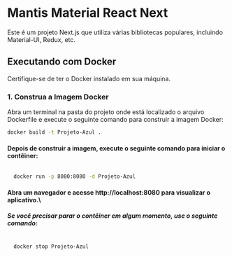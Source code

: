 # Mantis Material React Next

Este é um projeto Next.js que utiliza várias bibliotecas populares, incluindo Material-UI, Redux, etc.

## Executando com Docker

Certifique-se de ter o Docker instalado em sua máquina.

### 1. Construa a Imagem Docker

Abra um terminal na pasta do projeto onde está localizado o arquivo Dockerfile e execute o seguinte comando para construir a imagem Docker:

```bash
docker build -t Projeto-Azul .

```

#### Depois de construir a imagem, execute o seguinte comando para iniciar o contêiner:

``` bash 

  docker run -p 8080:8080 -d Projeto-Azul

```

####  Abra um navegador e acesse http://localhost:8080 para visualizar o aplicativo.\

##### Se você precisar parar o contêiner em algum momento, use o seguinte comando:

``` bash

  docker stop Projeto-Azul

```